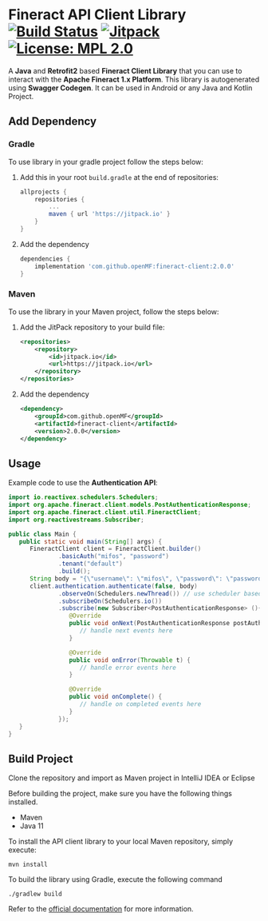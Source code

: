 # Fineract API Client Library [![Build Status](https://travis-ci.com/openMF/fineract-client.svg?branch=master)](https://travis-ci.com/openMF/fineract-client) [![Jitpack](https://jitpack.io/v/openMF/fineract-client.svg)](https://jitpack.io/#openMF/fineract-client) [![License: MPL 2.0](https://img.shields.io/badge/License-MPL%202.0-brightgreen.svg)](https://opensource.org/licenses/MPL-2.0)

A **Java** and **Retrofit2** based **Fineract Client Library** that you can use to interact with the **Apache Fineract 1.x Platform**. This library is autogenerated using **Swagger Codegen**. It can be used in Android or any Java and Kotlin Project.

## Add Dependency

### Gradle

To use library in your gradle project follow the steps below:

1. Add this in your root `build.gradle` at the end of repositories:
    ```groovy
    allprojects {
        repositories {
            ...
            maven { url 'https://jitpack.io' }
        }
    }
    ```
2. Add the dependency
   ```groovy
   dependencies {
       implementation 'com.github.openMF:fineract-client:2.0.0'
   }
   ```

### Maven

To use the library in your Maven project, follow the steps below:

1. Add the JitPack repository to your build file:
    ```xml
    <repositories>
        <repository>
            <id>jitpack.io</id>
            <url>https://jitpack.io</url>
        </repository>
    </repositories>
    ```
2. Add the dependency
    ```xml
    <dependency>
        <groupId>com.github.openMF</groupId>
        <artifactId>fineract-client</artifactId>
        <version>2.0.0</version>
    </dependency>
    ```

## Usage

Example code to use the **Authentication API**:

```java
import io.reactivex.schedulers.Schedulers;
import org.apache.fineract.client.models.PostAuthenticationResponse;
import org.apache.fineract.client.util.FineractClient;
import org.reactivestreams.Subscriber;

public class Main {
   public static void main(String[] args) {
      FineractClient client = FineractClient.builder()
              .basicAuth("mifos", "password")
              .tenant("default")
              .build();
      String body = "{\"username\": \"mifos\", \"password\": \"password\"}";
      client.authentication.authenticate(false, body)
              .observeOn(Schedulers.newThread()) // use scheduler based on different scenarios, in case of android use 'AndroidSchedulers.mainThread()'
              .subscribeOn(Schedulers.io())
              .subscribe(new Subscriber<PostAuthenticationResponse> (){
                 @Override
                 public void onNext(PostAuthenticationResponse postAuthenticationResponse) {
                    // handle next events here
                 }

                 @Override
                 public void onError(Throwable t) {
                    // handle error events here
                 }

                 @Override
                 public void onComplete() {
                    // handle on completed events here
                 }
              });
   }
}

```

## Build Project

Clone the repository and import as Maven project in IntelliJ IDEA or Eclipse

Before building the project, make sure you have the following things installed.

- Maven
- Java 11

To install the API client library to your local Maven repository, simply execute:

```shell
mvn install
```

To build the library using Gradle, execute the following command

```shell
./gradlew build
```

Refer to the [official documentation](https://maven.apache.org/plugins/maven-deploy-plugin/usage.html) for more information.
